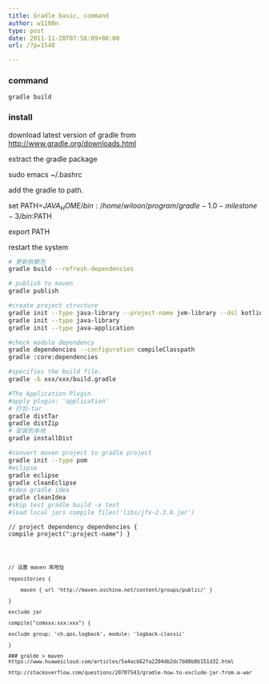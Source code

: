 ```yaml
---
title: Gradle basic, command
author: w1100n
type: post
date: 2011-11-20T07:58:09+00:00
url: /?p=1548

---
```

### command
    gradle build
    
### install
download latest version of gradle from http://www.gradle.org/downloads.html
  
extract the gradle package

sudo emacs ~/.bashrc
  
add the gradle to path.
  
set PATH=$JAVA_HOME/bin:/home/wiloon/program/gradle-1.0-milestone-3/bin:$PATH
  
export PATH
  
restart the system

```bash
# 更新依赖包
gradle build --refresh-dependencies

# publish to maven
gradle publish

#create project structure
gradle init --type java-library --project-name jvm-library --dsl kotlin
gradle init --type java-library
gradle init --type java-application

#check module dependency
gradle dependencies --configuration compileClasspath
gradle :core:dependencies

#specifies the build file. 
gradle -b xxx/xxx/build.gradle 

#The Application Plugin
#apply plugin: 'application'
# 打包-tar
gradle distTar
gradle distZip
# 安装到本地
gradle installDist

#convert maven project to gradle project
gradle init --type pom
#eclipse 
gradle eclipse 
gradle cleanEclipse 
#idea gradle idea 
gradle cleanIdea 
#skip test gradle build -x test 
#load local jars compile files('libs/jfx-2.3.8.jar') 
```

<code class="line-numbers">// project dependency
dependencies {
    compile project(":project-name")
}
```

// 设置 maven 库地址
  
repositories {
  
    maven { url 'http://maven.oschina.net/content/groups/public/' }
  
}

exclude jar
  
compile("comxxx:xxx:xxx") {
      
exclude group: 'ch.qos.logback', module: 'logback-classic'
  
}

### gralde > maven
https://www.huaweicloud.com/articles/5a4acb62fa2204db2dc7b08b8b151d32.html

http://stackoverflow.com/questions/20707543/gradle-how-to-exclude-jar-from-a-war